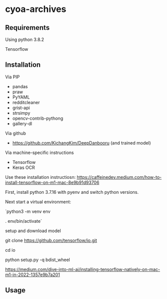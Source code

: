 # cyoa-archives

## Requirements

Using python 3.8.2

Tensorflow

## Installation

Via PIP

* pandas
* praw
* PyYAML
* redditcleaner
* grist-api
* strsimpy
* opencv-contrib-pythong
* gallery-dl

Via github

* https://github.com/KichangKim/DeepDanbooru (and trained model)

Via machine-specific instructions

* Tensorflow
* Keras OCR

Use these installation instructiosn:
https://caffeinedev.medium.com/how-to-install-tensorflow-on-m1-mac-8e9b91d93706

First, install python 3.7.16 with pyenv and switch python versions.

Next start a virtual environment:

`python3 -m venv env

. env/bin/activate`


setup and download model

git clone https://github.com/tensorflow/io.git

cd io

python setup.py -q bdist_wheel

https://medium.com/dive-into-ml-ai/installing-tensorflow-natively-on-mac-m1-in-2022-1357e9b7a201

## Usage
